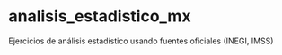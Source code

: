 # analisis_estadistico_mx
 Ejercicios de análisis estadístico usando fuentes oficiales (INEGI, IMSS)
